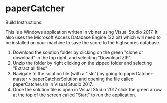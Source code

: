 # paperCatcher

Build Instructions:

This is a Windows application written in vb.net using Visual Studio 2017. It also uses the Microsoft Access Database Engine (32 bit) which will need to be installed on your machine to save the score to the highscores database.

1. Download the solution folder by clicking on the green "clone or download" in the top right, and selecting "Download ZIP".
2. Unzip the folder by right clicking on the zipped folder and selecting "Extract all files"
3. Navigate to the solution file (with a ".sln") by going to paperCatcher-master > paperCatcherSolution and opening the file called paperCatcher.sln in Visual Studio 2017.
4. Once the solution file is open in Visual Studio 2017 click the green arrow at the top of the screen called "Start" to run the application.
